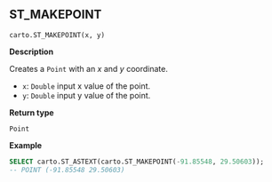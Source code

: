 ## ST_MAKEPOINT

```sql:signature
carto.ST_MAKEPOINT(x, y)
```

**Description**

Creates a `Point` with an _x_ and _y_ coordinate.

* `x`: `Double` input x value of the point.
* `y`: `Double` input y value of the point.

**Return type**

`Point`

**Example**

```sql
SELECT carto.ST_ASTEXT(carto.ST_MAKEPOINT(-91.85548, 29.50603));
-- POINT (-91.85548 29.50603)
```